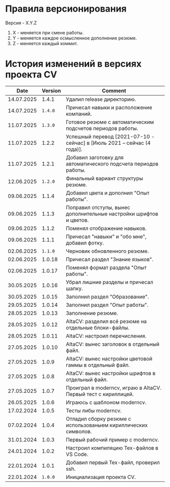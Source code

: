 # Правила версионирования

Версия - X.Y.Z

1. X - меняется при смене работы.
2. Y - меняется каждое осмысленное дополнение резюме.
3. Z - меняется каждый коммит.

# История изменений в версиях проекта CV

| Date       | Version              | Comment
| -----------|----------------------|---------------------------------------------------------
| 14.07.2025 |  1.4.1               | Удалил release директорию.
| 14.07.2025 | `1.4.0`              | Причесал навыки и расположение компаний.
| 11.07.2025 | `1.3.0`              | Готовое резюме с автоматическим подсчетов периодов работы.
| 11.07.2025 |  1.2.2               | Успешный перевод [2021-07-10 - сейчас] в [Июль 2021 – сейчас (4 года)].
| 11.07.2025 |  1.2.1               | Добавил заготовку для автоматического подсчета периодов работы.
| 12.06.2025 | `1.2.0`              | Финальный вариант структуры резюме.
| 09.06.2025 |  1.1.4               | Добавил цвета и дополнил "Опыт работы".
| 09.06.2025 |  1.1.3               | Поправил отступы, вынес дополнительные настройки шрифтов и цветов.
| 09.06.2025 |  1.1.2               | Поменял отображение навыков.
| 09.06.2025 |  1.1.1               | Причесал "навыки" и "обо мне", добавил фотку.
| 02.06.2025 | `1.1.0`              | Черновик обновленного резюме.
| 02.06.2025 |  1.0.18              | Причесал раздел "Знание языков".
| 02.06.2025 |  1.0.17              | Поменял формат раздела "Опыт работы".
| 30.05.2025 |  1.0.16              | Убрал лишние разделы и причесал шапку.
| 30.05.2025 |  1.0.15              | Заполнил раздел "Образование".
| 29.05.2025 |  1.0.14              | Заполнил раздел "Опыт работы".
| 28.05.2025 |  1.0.13              | Заполнение резюме.
| 28.05.2025 |  1.0.12              | AltaCV: разделил всё резюме на отдельные блоки-файлы.
| 28.05.2025 |  1.0.11              | AltaCV: настроил перечисления.
| 27.05.2025 |  1.0.10              | AltaCV: вынес заголовок в отдельный файл.
| 27.05.2025 |  1.0.9               | AltaCV: вынес настройки цветовой гаммы в отдельный файл.
| 27.05.2025 |  1.0.8               | AltaCV: вынес настройки шрифтов в отдельный файл.
| 27.05.2025 |  1.0.7               | Проиграл в moderncv, играю в AltaCV. Первый тест с кириллицей.
| 26.05.2025 |  1.0.6               | Играюсь с шаблоном moderncv.
| 17.02.2024 |  1.0.5               | Тесты либы moderncv.
| 07.02.2024 |  1.0.4               | Отладил сборку резюме с использованыем кириллических символов.
| 31.01.2024 |  1.0.3               | Первый рабочий пример с moderncv.
| 24.01.2024 |  1.0.2               | Настроил компиляцию Tex-файлов в VS Code.
| 22.01.2024 |  1.0.1               | Добавил первый Tex-файл, проверил ssh.
| 22.01.2024 | `1.0.0`              | Инициализация проекта CV.